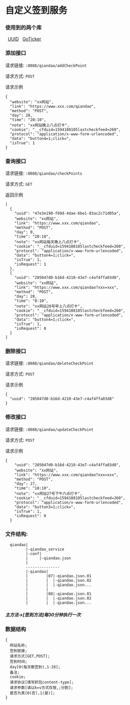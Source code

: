 # 自定义签到服务

### 使用到的两个库
&nbsp;&nbsp;[UUID](https://github.com/pschlump/uuid) &nbsp;&nbsp;[GoTicker](https://github.com/aWildProgrammer/goticker)

### 添加接口
请求链接: `:8088/qiandao/addCheckPoint`

请求方式: `POST`

请求示例
```
{
  "website": "xx网站",
  "link": "https://www.xxx.com/qiandao",
  "method": "POST",
  "day": 28,
  "time": "20:10",
  "note": "xx网站晚上八点打卡",
  "cookie": "__cfduid=1594108105lastcheckfeed=260",
  "protocol": "application/x-www-form-urlencoded",
  "data": "button4=1;click=",
  "isTrue": 1
}
```
### 查询接口
请求链接: `:8088/qiandao/checkPoints`

请求方式: `GET`

返回示例
```
[
  {
    "uuid": "47e3e190-f69d-4dae-6be1-83ac2c71d05a",
    "website": "xx网站",
    "link": "https://www.xxx.com/qiandao",
    "method": "POST",
    "day": 0,
    "time": "20:10",
    "note": "xx网站每天晚上八点打卡",
    "cookie": "__cfduid=1594108105lastcheckfeed=260",
    "protocol": "application/x-www-form-urlencoded",
    "data": "button4=1;click=",
    "isTrue": 1,
    "isRequest": 1
  },
  {
    "uuid": "205047d0-b16d-4210-43e7-c4af4ffa03d8",
    "website": "xx网站",
    "link": "https://www.xxx.com/qiandao?xxx=xxx",
    "method": "POST",
    "day": 28,
    "time": "8:10",
    "note": "xx网站28号早上八点打卡",
    "cookie": "__cfduid=1594108105lastcheckfeed=260",
    "protocol": "application/x-www-form-urlencoded",
    "data": "button4=1;click=",
    "isTrue": 1,
    "isRequest": 0
  }
]
```
### 删除接口
请求链接: `:8088/qiandao/deleteCheckPoint`

请求方式: `POST`

请求示例
```
{
  "uuid": "205047d0-b16d-4210-43e7-c4af4ffa03d8"
}
```
### 修改接口
请求链接: `:8088/qiandao/updateCheckPoint`

请求方式: `POST`

请求示例
```
{
    "uuid": "205047d0-b16d-4210-43e7-c4af4ffa03d8",
    "website": "xx网站",
    "link": "https://www.xxx.com/qiandao?xxx=xxx",
    "method": "POST",
    "day": 27,
    "time": "18:10",
    "note": "xx网站27号下午六点打卡",
    "cookie": "__cfduid=1594108105lastcheckfeed=260",
    "protocol": "application/x-www-form-urlencoded",
    "data": "button3=1;click=",
    "isTrue": 1,
    "isRequest": 0
  }
```

### 文件结构:
```
  qiandao|
         |-qiandao_service
         |-conf|
         |     |-qiandao.json
         |
         ---------------
         |-qiandao|
         |        |07|-qiandao.json.01
         |        |  |-qiandao.json.02
         |        |  |-qiandao.json...
         |        |
         |        |08|-qiandao.json.01
         |        |  |-qiandao.json.02
         |        |  |-qiandao.json...
```


##### 主方法->[签到方法]每30分钟执行一次


### 数据结构
```
{   
  网站名称;
  签到链接;
  请求方式[GET,POST];
  签到时间;
  day[0(每天都签到),1-28];
  备注;
  cookie;
  请求协议[填写抓包content-type];
  请求参数[请以k=v方式存放,;分割];
  是否为真[0(否),1(是)];
}
```
